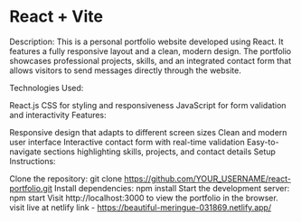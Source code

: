 # React + Vite

Description:
This is a personal portfolio website developed using React. It features a fully responsive layout and a clean, modern design. The portfolio showcases professional projects, skills, and an integrated contact form that allows visitors to send messages directly through the website.

Technologies Used:

React.js
CSS for styling and responsiveness
JavaScript for form validation and interactivity
Features:

Responsive design that adapts to different screen sizes
Clean and modern user interface
Interactive contact form with real-time validation
Easy-to-navigate sections highlighting skills, projects, and contact details
Setup Instructions:

Clone the repository:
git clone https://github.com/YOUR_USERNAME/react-portfolio.git
Install dependencies:
npm install
Start the development server:
npm start
Visit http://localhost:3000 to view the portfolio in the browser.
visit live at netlify link - https://beautiful-meringue-031869.netlify.app/
